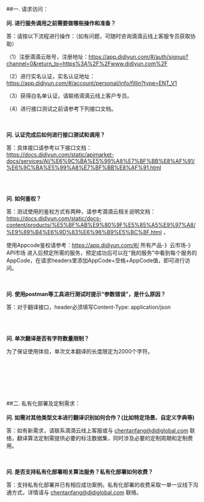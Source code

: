 ##一. 请求访问：
<br/> </br>
**问. 进行服务调用之前需要做哪些操作和准备？**

答：请按以下流程进行操作：（如有问题，可随时咨询滴滴云线上客服专员获取协助）

（1）注册滴滴云账号，注册地址：https://app.didiyun.com/#/auth/signup?channel=0&return_to=https%3A%2F%2Fwww.didiyun.com%2F

（2）进行实名认证，实名认证地址：https://app.didiyun.com/#/account/personal/info/fillin?type=ENT_V1

（3）获得白名单认证，请联络滴滴云线上客户专员。

（4）进行接口测试之前请参考下列接口文档。


<br/> </br>
**问.  认证完成后如何进行接口测试和调用？**

答：具体接口请参考以下接口文档： https://docs.didiyun.com/static/apimarket-docs/services/AI/%E6%9C%BA%E5%99%A8%E7%BF%BB%E8%AF%91/%E6%9C%BA%E5%99%A8%E7%BF%BB%E8%AF%91.html



<br/> </br>

**问. 如何鉴权？**

答：测试使用的鉴权方式有两种，请参考滴滴云相关说明文档： https://docs.didiyun.com/static/docs-content/products/%E5%BF%AB%E9%80%9F%E5%85%A5%E9%97%A8/%E9%89%B4%E6%9D%83%E6%96%B9%E5%BC%8F.html ，

使用Appcode鉴权请参考：https://app.didiyun.com/#/ 所有产品-》云市场-》API市场 进入后预定所需的服务，预定成功后可以在“我的服务”中看到每个服务的AppCode，在请求headers里添加AppCode+空格+AppCode值，即可进行访问。


<br/> </br>
**问. 使用postman等工具进行测试时提示“参数错误”，是什么原因？**

答：对于翻译接口，header必须填写Content-Type: application/json

<br/> </br>

**问. 单次翻译是否有字符数量限制？**

为了保证使用体验，单次文本翻译的长度限定为2000个字符。




<br/> </br> <br/> </br><br/> </br>
##二. 私有化部署及定制需求：
<br/> </br>
**问. 如需对其他类型文本进行翻译识别如何合作？(比如特定场景、自定义字典等)**

答：如有新需求，请联系滴滴云线上客服或与 chentanfang@didiglobal.com 联络，翻译算法定制需提供必要的标注数据集，同时涉及必要的定制周期和定制费用。


<br/> </br>
**问. 是否支持私有化部署相关算法服务？私有化部署如何收费？**

答：支持私有化部署并已有相应成功案例。私有化部署的收费采取一单一议线下沟通方式，详情请与 chentanfang@didiglobal.com 联络。